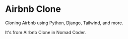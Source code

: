 # Airbnb Clone

Cloning Airbnb using Python, Django, Tailwind, and more.

It's from Airbnb Clone in Nomad Coder.
